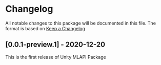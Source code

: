 # Changelog
All notable changes to this package will be documented in this file. The format is based on [Keep a Changelog](http://keepachangelog.com/en/1.0.0/)

## [0.0.1-preview.1] - 2020-12-20
This is the first release of Unity MLAPI Package
